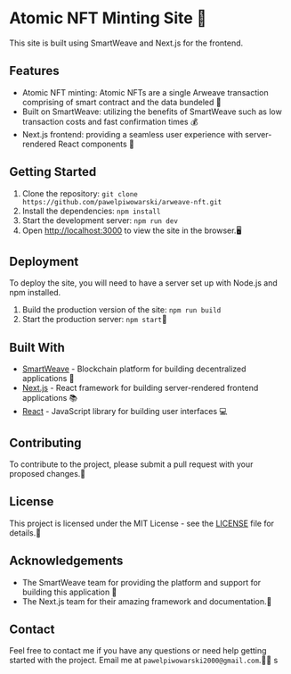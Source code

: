 # Atomic NFT Minting Site 🚀

This site is built using SmartWeave and Next.js for the frontend.

## Features

- Atomic NFT minting: Atomic NFTs are a single Arweave transaction comprising of smart contract and the data bundeled 💎
- Built on SmartWeave: utilizing the benefits of SmartWeave such as low transaction costs and fast confirmation times 💰
- Next.js frontend: providing a seamless user experience with server-rendered React components 📱

## Getting Started

1. Clone the repository: `git clone https://github.com/pawelpiwowarski/arweave-nft.git`
2. Install the dependencies: `npm install`
3. Start the development server: `npm run dev`
4. Open [http://localhost:3000](http://localhost:3000) to view the site in the browser.🖥

## Deployment

To deploy the site, you will need to have a server set up with Node.js and npm installed.

1. Build the production version of the site: `npm run build`
2. Start the production server: `npm start`🚀

## Built With

- [SmartWeave](https://warp.cc/) - Blockchain platform for building decentralized applications 🔗
- [Next.js](https://nextjs.org/) - React framework for building server-rendered frontend applications 📚
- [React](https://reactjs.org/) - JavaScript library for building user interfaces 💻

## Contributing

To contribute to the project, please submit a pull request with your proposed changes.🤝

## License

This project is licensed under the MIT License - see the [LICENSE](LICENSE) file for details.📜

## Acknowledgements

- The SmartWeave team for providing the platform and support for building this application 🙏
- The Next.js team for their amazing framework and documentation.💯

## Contact

Feel free to contact me if you have any questions or need help getting started with the project. Email me at `pawelpiwowarski2000@gmail.com`.👨‍💻
s
